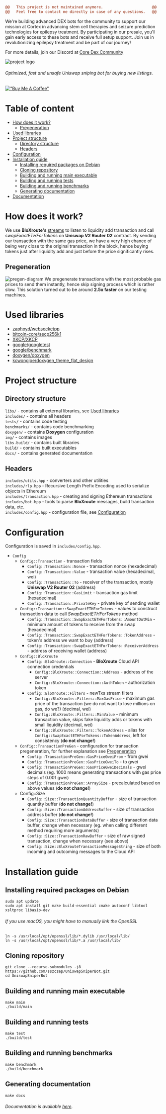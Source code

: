```diff
@@   This project is not maintained anymore.                      @@
@@   Feel free to contact me directly in case of any questions.   @@
```


We're building advanced DEX bots for the community to support our mission at Cortex in advancing stem cell therapies and seizure prediction technologies for epilepsy treatment. By participating in our presale, you'll gain early access to these bots and receive full setup support. Join us in revolutionizing epilepsy treatment and be part of our journey!

For more details, join our Discord at [Core Dex Community](https://discord.gg/AWDgU4WCwV)


![project logo](https://github.com/sszczep/UniswapSniperBot/blob/main/img/logo.png?raw=true)

###### Optimized, fast and unsafe Uniswap sniping bot for buying new listings. 

[!["Buy Me A Coffee"](https://www.buymeacoffee.com/assets/img/custom_images/orange_img.png)](https://www.buymeacoffee.com/sszczep)


# Table of content
- [How does it work?](https://github.com/sszczep/UniswapSniperBot#how-does-it-work)
  - [Pregeneration](https://github.com/sszczep/UniswapSniperBot#pregeneration)
- [Used libraries](https://github.com/sszczep/UniswapSniperBot#used-libraries)
- [Project structure](https://github.com/sszczep/UniswapSniperBot#project-structure)
  - [Directory structure](https://github.com/sszczep/UniswapSniperBot#directory-structure)
  - [Headers](https://github.com/sszczep/UniswapSniperBot#headers) 
- [Configuration](https://github.com/sszczep/UniswapSniperBot#configuration)
- [Installation guide](https://github.com/sszczep/UniswapSniperBot#installation-guide)
  - [Installing required packages on Debian](https://github.com/sszczep/UniswapSniperBot#installing-required-packages-on-debian) 
  - [Cloning repository](https://github.com/sszczep/UniswapSniperBot#cloning-repository)
  - [Building and running main executable](https://github.com/sszczep/UniswapSniperBot#building-and-running-main-executable)
  - [Building and running tests](https://github.com/sszczep/UniswapSniperBot#building-and-running-tests)
  - [Building and running benchmarks](https://github.com/sszczep/UniswapSniperBot#building-and-running-benchmarks)
  - [Generating documentation](https://github.com/sszczep/UniswapSniperBot#generating-documentation)
- [Documentation](https://sszczep.github.io/UniswapSniperBot)

# How does it work?
We use **BloXroute's** [streams](https://docs.bloxroute.com/streams/newtxs-and-pendingtxs) to listen to liquidity add transaction and call *swapExactETHForTokens* on **Uniswap V2 Router 02** contract. 
By sending our transaction with the same gas price, we have a very high chance of being very close to the original transaction in the block, hence buying tokens just after liquidity add and just before the price significantly rises. 

## Pregeneration
![pregen-diagram](https://github.com/sszczep/UniswapSniperBot/blob/main/img/pregen-diagram.png?raw=true)
We pregenerate transactions with the most probable gas prices to send them instantly, hence skip signing process which is rather slow. This solution turned out to be around **2.5x faster** on our testing machines.

# Used libraries
* [zaphoyd/websocketpp](https://github.com/zaphoyd/websocketpp)
* [bitcoin-core/secp256k1](https://github.com/bitcoin-core/secp256k1)
* [XKCP/XKCP](https://github.com/XKCP/XKCP)
* [google/googletest](https://github.com/google/googletest)
* [google/benchmark](https://github.com/google/benchmark)
* [doxygen/doxygen](https://github.com/doxygen/doxygen)
* [kcwongjoe/doxygen_theme_flat_design](https://github.com/kcwongjoe/doxygen_theme_flat_design)

# Project structure

## Directory structure
`libs/` - contains all external libraries, see [Used libraries](https://github.com/sszczep/UniswapSniperBot#used-libraries)  
`includes/` - contains all headers  
`tests/` - contains code testing  
`benchmarks/` - contains code benchmarking  
`doxygen/` - contains **Doxygen** configuration  
`img/` - contains images  
`libs.build/` - contains built libraries  
`build/` - contains built executables  
`docs/` - contains generated documentation

## Headers
`includes/utils.hpp` - converters and other utilities  
`includes/rlp.hpp` - Recursive Length Prefix Encoding used to serialize objects in Ethereum  
`includes/transaction.hpp` - creating and signing Ethereum transactions  
`includes/bot.hpp` - tools to parse **BloXroute** messages, build transaction data, etc.  
`includes/config.hpp` - configuration file, see [Configuration](https://github.com/sszczep/UniswapSniperBot#configuration)

# Configuration
Configuration is saved in `includes/config.hpp`.

- `Config`
  - `Config::Transaction` - transaction fields
    - `Config::Transaction::Nonce` - transaction nonce (hexadecimal)
    - `Config::Transaction::Value` - transaction value (hexadecimal, wei)
    - `Config::Transaction::To` - receiver of the transaction, mostly **Uniswap V2 Router 02** (address)
    - `Config::Transaction::GasLimit` - transaction gas limit (hexadecimal)
    - `Config::Transaction::PrivateKey` - private key of sending wallet
  - `Config::Transaction::SwapExactETHForTokens` - values to construct transaction data to call *SwapExactETHForTokens* method
    - `Config::Transaction::SwapExactETHForTokens::AmountOutMin` - minimum amount of tokens to receive from the swap (hexadecimal)
    - `Config::Transaction::SwapExactETHForTokens::TokenAddress` - token's address we want to buy (address)
    - `Config::Transaction::SwapExactETHForTokens::ReceiverAddress` - address of receiving wallet (address)
  - `Config::BloXroute`
    - `Config::BloXroute::Connection` - **BloXroute** Cloud API connection credentials
      - `Config::BloXroute::Connection::Address` - address of the server
      - `Config::BloXroute::Connection::AuthToken` - authorization token
    - `Config::BloXroute::Filters` - newTxs stream filters
      - `Config::BloXroute::Filters::MaxGasPrice` - maximum gas price of the transaction (we do not want to lose millions on gas, do we?) (decimal, wei)
      - `Config::BloXroute::Filters::MinValue` - minimum transaction value, skips fake liquidity adds or tokens with small liquidity (decimal, wei)
      - `Config::BloXroute::Filters::TokenAddress` - alias for `Config::SwapExactETHForTokens::TokenAddress`, left for consistency (**do not change!**)
  - `Config::TransactionPreGen` - configuration for transaction pregeneration, for further explanation see [Pregeneration](https://github.com/sszczep/UniswapSniperBot#pregeneration)
    - `Config::TransactionPreGen::GasPriceGweiFrom` - from gwei
    - `Config::TransactionPreGen::GasPriceGweiTo` - to gwei
    - `Config::TransactionPreGen::GasPriceGweiDecimals` - gwei decimals (eg. 1000 means generating transactions with gas price steps of 0.001 gwei)
    - `Config::TransactionPreGen::ArraySize` - precalculated based on above values (**do not change!**)
  - Config::Size
    - `Config::Size::TransactionQuantityBuffer` - size of transaction quantity buffer (**do not change!**)
    - `Config::Size::TransactionAddressBuffer` - size of transaction address buffer (**do not change!**)
    - `Config::Size::TransactionDataBuffer` - size of transaction data buffer, change when necessary (eg. when calling different method requiring more arguments)
    - `Config::Size::TransactionRawBuffer` - size of raw signed transaction, change when necessary (see above)
    - `Config::Size::BloXrouteTransactionMessageString` - size of both incoming and outcoming messages to the Cloud API

# Installation guide

## Installing required packages on Debian
```
sudo apt update
sudo apt install git make build-essential cmake autoconf libtool xsltproc libasio-dev
```

###### If you use macOS, you might have to manually link the OpenSSL 
```
ln -s /usr/local/opt/openssl/lib/*.dylib /usr/local/lib/
ln -s /usr/local/opt/openssl/lib/*.a /usr/local/lib/
```

## Cloning repository
```
git clone --recurse-submodules -j8 https://github.com/sszczep/UniswapSniperBot.git
cd UniswapSniperBot
```

## Building and running main executable
```
make main
./build/main
```

## Building and running tests
```
make test
./build/test
```

## Building and running benchmarks
```
make benchmark
./build/benchmark
```

## Generating documentation
```
make docs
```

###### Documentation is available [here](https://sszczep.github.io/UniswapSniperBot/).
